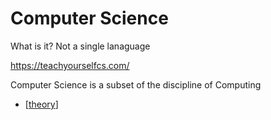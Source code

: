 Computer Science
================

What is it?
Not a single lanaguage

https://teachyourselfcs.com/

Computer Science is a subset of the discipline of Computing

* [[theory]]

[//begin]: # "Autogenerated link references for markdown compatibility"
[theory]: theory.md "Theory"
[//end]: # "Autogenerated link references"